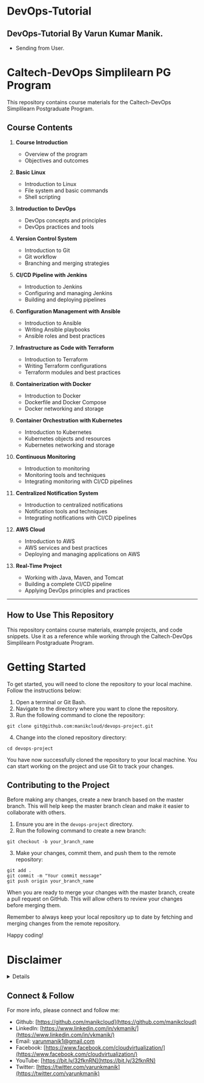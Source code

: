 # DevOps-Tutorial
## DevOps-Tutorial By Varun Kumar Manik.
- Sending from User.
# Caltech-DevOps Simplilearn PG Program

This repository contains course materials for the Caltech-DevOps Simplilearn Postgraduate Program.

## Course Contents

1. **Course Introduction**
   - Overview of the program
   - Objectives and outcomes

2. **Basic Linux**
   - Introduction to Linux
   - File system and basic commands
   - Shell scripting

3. **Introduction to DevOps**
   - DevOps concepts and principles
   - DevOps practices and tools

4. **Version Control System**
   - Introduction to Git
   - Git workflow
   - Branching and merging strategies

5. **CI/CD Pipeline with Jenkins**
   - Introduction to Jenkins
   - Configuring and managing Jenkins
   - Building and deploying pipelines

6. **Configuration Management with Ansible**
   - Introduction to Ansible
   - Writing Ansible playbooks
   - Ansible roles and best practices

7. **Infrastructure as Code with Terraform**
   - Introduction to Terraform
   - Writing Terraform configurations
   - Terraform modules and best practices

8. **Containerization with Docker**
   - Introduction to Docker
   - Dockerfile and Docker Compose
   - Docker networking and storage

9. **Container Orchestration with Kubernetes**
   - Introduction to Kubernetes
   - Kubernetes objects and resources
   - Kubernetes networking and storage

10. **Continuous Monitoring**
    - Introduction to monitoring
    - Monitoring tools and techniques
    - Integrating monitoring with CI/CD pipelines

11. **Centralized Notification System**
    - Introduction to centralized notifications
    - Notification tools and techniques
    - Integrating notifications with CI/CD pipelines

12. **AWS Cloud**
    - Introduction to AWS
    - AWS services and best practices
    - Deploying and managing applications on AWS

13. **Real-Time Project**
    - Working with Java, Maven, and Tomcat
    - Building a complete CI/CD pipeline
    - Applying DevOps principles and practices

---------------------------------------------------------------------------------------------------
## How to Use This Repository

This repository contains course materials, example projects, and code snippets. Use it as a reference while working through the Caltech-DevOps Simplilearn Postgraduate Program.



# Getting Started

To get started, you will need to clone the repository to your local machine. Follow the instructions below:

1. Open a terminal or Git Bash.
2. Navigate to the directory where you want to clone the repository.
3. Run the following command to clone the repository:

```
git clone git@github.com:manikcloud/devops-project.git
```

4. Change into the cloned repository directory:
```
cd devops-project
```


You have now successfully cloned the repository to your local machine. You can start working on the project and use Git to track your changes.

## Contributing to the Project

Before making any changes, create a new branch based on the master branch. This will help keep the master branch clean and make it easier to collaborate with others.

1. Ensure you are in the `devops-project` directory.
2. Run the following command to create a new branch:

```
git checkout -b your_branch_name
```
3. Make your changes, commit them, and push them to the remote repository:
```
git add .
git commit -m "Your commit message"
git push origin your_branch_name
```


When you are ready to merge your changes with the master branch, create a pull request on GitHub. This will allow others to review your changes before merging them.

Remember to always keep your local repository up to date by fetching and merging changes from the remote repository.

Happy coding!

# Disclaimer
<details>

Please note that the entire repository is owned and maintained by [Varun Kumar Manik](https://www.linkedin.com/in/vkmanik/). While every effort has been made to ensure the accuracy and reliability of the information and resources provided in this repository, Varun Kumar Manik takes full responsibility for any errors or inaccuracies that may be present.

Simplilearn is not responsible for the content or materials provided in this repository and disclaims all liability for any issues, misunderstandings, or claims that may arise from the use of the information or materials provided. By using this repository, you acknowledge that Varun Kumar Manik is solely accountable for its content, and you agree to hold Simplilearn harmless from any claims or liabilities that may arise as a result of your use or reliance on the information provided herein.

It is important to understand that this repository contains educational materials for a training course, and users are expected to apply their own judgment and discretion when utilizing the provided resources. Neither Varun Kumar Manik nor Simplilearn can guarantee specific results or outcomes from following the materials in this repository.

</details>

## Connect & Follow

For more info, please connect and follow me:

- Github: [https://github.com/manikcloud](https://github.com/manikcloud)
- LinkedIn: [https://www.linkedin.com/in/vkmanik/](https://www.linkedin.com/in/vkmanik/)
- Email: [varunmanik1@gmail.com](mailto:varunmanik1@gmail.com)
- Facebook: [https://www.facebook.com/cloudvirtualization/](https://www.facebook.com/cloudvirtualization/)
- YouTube: [https://bit.ly/32fknRN](https://bit.ly/32fknRN)
- Twitter: [https://twitter.com/varunkmanik](https://twitter.com/varunkmanik)
